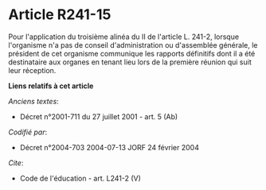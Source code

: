 # Article R241-15

Pour l'application du troisième alinéa du II de l'article L. 241-2, lorsque l'organisme n'a pas de conseil d'administration
ou d'assemblée générale, le président de cet organisme communique les rapports définitifs dont il a été destinataire aux
organes en tenant lieu lors de la première réunion qui suit leur réception.

**Liens relatifs à cet article**

_Anciens textes_:

  - Décret n°2001-711 du 27 juillet 2001 - art. 5 (Ab)

_Codifié par_:

  - Décret n°2004-703 2004-07-13 JORF 24 février 2004

_Cite_:

  - Code de l'éducation - art. L241-2 (V)
